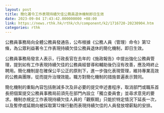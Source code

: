 ```yaml
---
layout: post
title: 簡化著令工作表現持續欠佳公務員退休機制即日生效
date: 2023-09-04 17:43:42.000000000 +08:00
link: https://news.rthk.hk/rthk/ch/component/k2/1716720-20230904.htm
categories: rthk
---
```


公務員事務局向全體公務員發通告，公布根據《公務人員（管理）命令》第12條，為公眾利益著令工作表現持續欠佳公務員退休的簡化機制，即日生效。

公務員事務局發言人表示，行政長官在去年的《施政報告》中提出強化公務員管理，提到如有工作表現持續欠佳的公務員經督導和輔助後仍沒有改善，應及時終止聘用。簡化機制是在確保公平公正的原則下，進一步強化表現管理，維持專業高效的公務員團隊，從而提升治理效能。職方對簡化機制的措施普遍表示贊同。

簡化機制的重點內容包括刪減多次及非必要的提交申述書程序，取消部門或職系首長把個案提交公務員事務局前須先在部門內設立「獨立委員會」並尋求意見的要求。機制亦規定工作表現持續欠佳人員的「觀察期」只能於特定情況下延長一次，以及暫停或延期向被採取第12條行動而表現持續欠佳的人員發放增薪點的安排。
